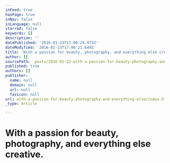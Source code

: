 ```yaml
---
inFeed: true
hasPage: true
inNav: false
inLanguage: null
starred: false
keywords: []
description: ''
datePublished: '2016-01-23T17:00:24.973Z'
dateModified: '2016-01-23T17:00:21.649Z'
title: 'With a passion for beauty, photography, and everything else creative.'
author: []
sourcePath: _posts/2016-01-23-with-a-passion-for-beauty-photography-and-everything-else.md
published: true
authors: []
publisher:
  name: null
  domain: null
  url: null
  favicon: null
url: with-a-passion-for-beauty-photography-and-everything-else/index.html
_type: Article

---
```

# With a passion for beauty, photography, and everything else creative.